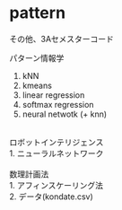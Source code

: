 # pattern
その他、3Aセメスターコード

パターン情報学<br>		
1. kNN<br>		
2. kmeans<br>
3. linear regression<br>
4. softmax regression<br>
5. neural netwotk (+ knn)<br>

<br>
ロボットインテリジェンス<br>
1. ニューラルネットワーク<br>

<br>
数理計画法<br>
1. アフィンスケーリング法<br>
2. データ(kondate.csv)<br>
